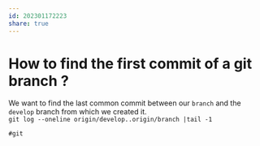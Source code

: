 ```yaml
---  
id: 202301172223  
share: true  
---  
```

# How to find the first commit of a git branch ?  
  
We want to find the last common commit between our `branch` and the `develop` branch from which we created it.  
`git log --oneline origin/develop..origin/branch |tail -1`  
  
  
  
  
	#git 
